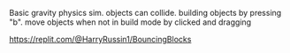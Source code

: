 Basic gravity physics sim. objects can collide. building objects by pressing "b". move objects when not in build mode by clicked and dragging

https://replit.com/@HarryRussin1/BouncingBlocks
